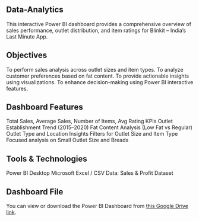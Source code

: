## Data-Analytics
This interactive Power BI dashboard provides a comprehensive overview of sales performance, outlet distribution, and item ratings for Blinkit – India’s Last Minute App.

## Objectives
To perform sales analysis across outlet sizes and item types.
To analyze customer preferences based on fat content.
To provide actionable insights using visualizations.
To enhance decision-making using Power BI interactive features.

## Dashboard Features
Total Sales, Average Sales, Number of Items, Avg Rating KPIs
Outlet Establishment Trend (2015–2020)
Fat Content Analysis (Low Fat vs Regular)
Outlet Type and Location Insights
Filters for Outlet Size and Item Type
Focused analysis on Small Outlet Size and Breads

## Tools & Technologies
Power BI Desktop
Microsoft Excel / CSV
Data: Sales & Profit Dataset

## Dashboard File

You can view or download the Power BI Dashboard from [this Google Drive link](https://drive.google.com/drive/folders/1yCVIt6y08bNVcz9viPbh5F8njjDnTV3T).
